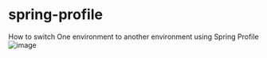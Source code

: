 # spring-profile
How to switch One environment to another environment using Spring Profile
![image](https://github.com/satyamjaysawal/Struts-SpringMVC-SpringBoot-SpringCloud-PostManAPI-Testing-Task-List/assets/108862706/6b3db326-cd49-4576-b80a-9972680a2b47)
